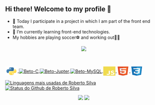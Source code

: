 ## Hi there! Welcome to my profile 👋


- 🔭 Today I participate in a project in which I am part of the front end team.
- 🌱 I’m currently learning front-end technologies.
- My hobbies are playing soccer⚽ and working out🏋️‍♂️

<div align="center">
  
  <a href="https://github.com/Robertobappe">
  <img height="180em" src="https://github-readme-stats.vercel.app/api?username=Robertobappe&show_icons=true&theme=dracula&include_all_commits=true&count_private=true"/>

</div>

   
 ##
  <div style="display: inline_block"><br>
  <img align="center" alt="Beto-Python" height="30" width="40" src="https://raw.githubusercontent.com/devicons/devicon/master/icons/python/python-original.svg">
  <img align="center" alt="Beto-C" height="30" width="40" src="https://cdn.jsdelivr.net/gh/devicons/devicon/icons/c/c-original.svg" />
  <img align="center" alt="Beto-Jupter" height="30" width="40" src="https://cdn.jsdelivr.net/gh/devicons/devicon/icons/jupyter/jupyter-original-wordmark.svg" />
  <img align="center" alt="Beto-MySQL" height="30" width="40" src="https://cdn.jsdelivr.net/gh/devicons/devicon/icons/mysql/mysql-original-wordmark.svg" />
  <img align="center" alt="Beto-Js" height="30" width="40" src="https://raw.githubusercontent.com/devicons/devicon/master/icons/javascript/javascript-plain.svg">
  <img align="center" alt="Beto-HTML" height="30" width="40" src="https://raw.githubusercontent.com/devicons/devicon/master/icons/html5/html5-original.svg">
  <img align="center" alt="Beto-CSS" height="30" width="40" src="https://raw.githubusercontent.com/devicons/devicon/master/icons/css3/css3-original.svg">
  </div>
    
  ![Linguagens mais usadas de Roberto Silva](https://github-readme-stats.vercel.app/api/top-langs/?username=Robertobappe&theme=dracula&layout=compact&hide_border=true&custom_title=Linguagens%20mais%20usadas&langs_count=6) ![Status do Github de Roberto Silva](https://github-readme-stats.vercel.app/api?username=Robertobappe&theme=dracula&show_icons=true&layout=compact&hide_title=true&hide_rank=true&include_all_commits=true&hide_border=true&count_private=true&disable_animations=true)

  
  <div align="center">
    <a href = "robertobs@usp.br"><img src="https://img.shields.io/badge/Gmail-D14836?style=for-the-badge&logo=gmail&logoColor=white"></a>
    <a href="https://www.linkedin.com/in/r-b-silva/" target="_blank"><img src="https://img.shields.io/badge/-LinkedIn-%230077B5?style=for-the-badge&logo=linkedin&logoColor=white" target="_blank"></a> 
  </div>


